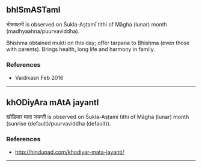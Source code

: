 ## bhISmASTamI

भीष्माष्टमी is observed on Śukla-Aṣṭamī tithi of Māgha (lunar) month (madhyaahna/puurvaviddha).

Bhishma obtained mukti on this day; offer tarpana to Bhishma (even those with parents). Brings health, long life and harmony in family.
### References
* Vaidikasri Feb 2016

---
## khODiyAra mAtA jayantI

खोडियार माता जयन्ती is observed on Śukla-Aṣṭamī tithi of Māgha (lunar) month (sunrise (default)/puurvaviddha (default)).


### References
* http://hindupad.com/khodiyar-mata-jayanti/

---
